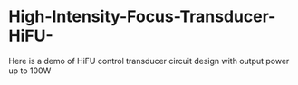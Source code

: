 # High-Intensity-Focus-Transducer-HiFU-
Here is a demo of HiFU control transducer circuit design with output power up to 100W
